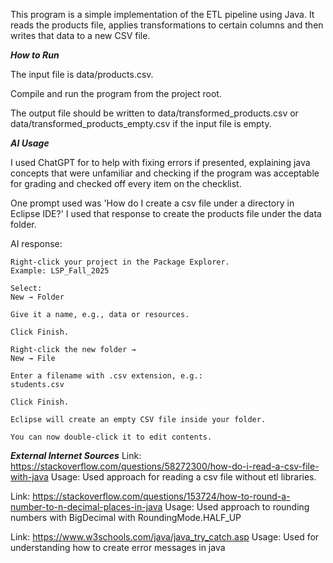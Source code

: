 This program is a simple implementation of the ETL pipeline using Java. It reads the products file, applies transformations to certain columns and then writes that data to a new CSV file.

**_How to Run_**

The input file is data/products.csv.

Compile and run the program from the project root.

The output file should be written to data/transformed_products.csv or data/transformed_products_empty.csv if the input file is empty.

**_AI Usage_**

I used ChatGPT for to help with fixing errors if presented, explaining java concepts that were unfamiliar and checking if the program was acceptable for grading and checked off every item on the checklist.

One prompt used was 'How do I create a csv file under a directory in Eclipse IDE?' I used that response to create the products file under the data folder.

AI response:
```
Right-click your project in the Package Explorer.
Example: LSP_Fall_2025

Select:
New → Folder

Give it a name, e.g., data or resources.

Click Finish.

Right-click the new folder →
New → File

Enter a filename with .csv extension, e.g.:
students.csv

Click Finish.

Eclipse will create an empty CSV file inside your folder.

You can now double-click it to edit contents.
```

**_External Internet Sources_**
Link: https://stackoverflow.com/questions/58272300/how-do-i-read-a-csv-file-with-java
Usage: Used approach for reading a csv file without etl libraries.

Link: https://stackoverflow.com/questions/153724/how-to-round-a-number-to-n-decimal-places-in-java
Usage: Used approach to rounding numbers with BigDecimal with RoundingMode.HALF_UP

Link: https://www.w3schools.com/java/java_try_catch.asp
Usage: Used for understanding how to create error messages in java

